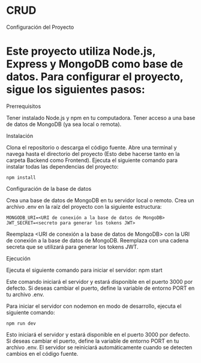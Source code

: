 # CRUD
Configuración del Proyecto

# Este proyecto utiliza Node.js, Express y MongoDB como base de datos. Para configurar el proyecto, sigue los siguientes pasos:
Prerrequisitos

Tener instalado Node.js y npm en tu computadora.
Tener acceso a una base de datos de MongoDB (ya sea local o remota).

Instalación

Clona el repositorio o descarga el código fuente.
Abre una terminal y navega hasta el directorio del proyecto (Esto debe hacerse  tanto en la carpeta Backend como Frontend).
Ejecuta el siguiente comando para instalar todas las dependencias del proyecto:

    npm install

Configuración de la base de datos

Crea una base de datos de MongoDB en tu servidor local o remoto.
Crea un archivo .env en la raíz del proyecto con la siguiente estructura:


    MONGODB_URI=<URI de conexión a la base de datos de MongoDB>
    JWT_SECRET=<secreto para generar los tokens JWT>
    
Reemplaza <URI de conexión a la base de datos de MongoDB> con la URI de conexión a la base de datos de MongoDB. Reemplaza <secreto para generar los tokens JWT> con una cadena secreta que se utilizará para generar los tokens JWT.
    
Ejecución

Ejecuta el siguiente comando para iniciar el servidor:
    npm start
    
Este comando iniciará el servidor y estará disponible en el puerto 3000 por defecto. Si deseas cambiar el puerto, define la variable de entorno PORT en tu archivo .env.

Para iniciar el servidor con nodemon en modo de desarrollo, ejecuta el siguiente comando:

    npm run dev

Esto iniciará el servidor y estará disponible en el puerto 3000 por defecto. Si deseas cambiar el puerto, define la variable de entorno PORT en tu archivo .env. El servidor se reiniciará automáticamente cuando se detecten cambios en el código fuente.

